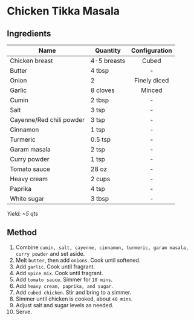 # Chicken Tikka Masala

## Ingredients

| Name                     | Quantity    | Configuration |
| ------------------------ | ----------- | :-----------: |
| Chicken breast           | 4-5 breasts |     Cubed     |
| Butter                   | 4 tbsp      |       -       |
| Onion                    | 2           | Finely diced  |
| Garlic                   | 8 cloves    |    Minced     |
| Cumin                    | 2 tbsp      |       -       |
| Salt                     | 3 tsp       |       -       |
| Cayenne/Red chili powder | 3 tsp       |       -       |
| Cinnamon                 | 1 tsp       |       -       |
| Turmeric                 | 0.5 tsp     |       -       |
| Garam masala             | 2 tsp       |       -       |
| Curry powder             | 1 tsp       |       -       |
| Tomato sauce             | 28 oz       |       -       |
| Heavy cream              | 2 cups      |       -       |
| Paprika                  | 4 tsp       |       -       |
| White sugar              | 3 tbsp      |       -       |

_Yield: ~5 qts_

## Method

1. Combine `cumin, salt, cayenne, cinnamon, turmeric, garam masala, curry powder` and set aside.
1. Melt `butter`, then add `onions`. Cook until softened.
1. Add `garlic`. Cook until fragrant.
1. Add `spice mix`. Cook until fragrant.
1. Add `tomato sauce`. Simmer for `10 mins`.
1. Add `heavy cream, paprika, and sugar`.
1. Add `cubed chicken`. Stir and bring to a simmer.
1. Simmer until chicken is cooked, about `40 mins`.
1. Adjust salt and sugar levels as needed.
1. Serve.
